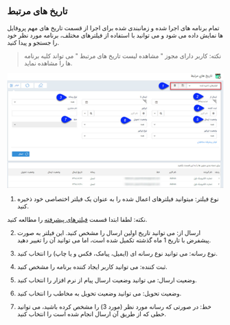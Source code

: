 ## تاریخ های مرتبط

 تمام برنامه های اجرا شده و زمانبندی شده برای اجرا از قسمت تاریخ های مهم پروفایل ها نمایش داده می شود و می توانید با استفاده از فیلترهای مختلف، برنامه مورد نظر خود را جستجو و پیدا کنید.

> نکته: کاربر دارای مجوز " مشاهده لیست تاریخ های مرتبط " می تواند کلیه برنامه ها را مشاهده نماید.

![](NotificationDates.jpg)


1. نوع فیلتر: میتوانید فیلترهای اعمال شده را به عنوان یک فیلتر اختصاصی خود ذخیره کنید.

نکته: لطفا ابتدا قسمت  [فیلترهای پیشرفته](https://github.com/1stco/PayamGostarDocs/blob/master/help2.5.4/Customer-relationship-management/Advanced-filter/Advanced-filter.md) را مطالعه کنید.

2. ارسال از: می توانید تاریخ اولین ارسال را مشخص کنید. این فیلتر به صورت پیشفرض با تاریخ 1 ماه گذشته تکمیل شده است، اما می توانید آن را تغییر دهید.

3. نوع رسانه: می توانید نوع رسانه ای (ایمیل، پیامک، فکس و یا چاپ) را انتخاب کنید. 

4. ثبت کننده: می توانید کاربر ایجاد کننده برنامه را مشخص کنید.

5. وضعیت ارسال: می توانید وضعیت ارسال پیام از نرم افزار را انتخاب کنید.

6. وضعیت تحویل: می توانید وضعیت تحویل به مخاطب را انتخاب کنید.

7. خط: در صورتی که رسانه مورد نظر (مورد 3) را مشخص کرده باشید، می توانید خطی که از طریق آن ارسال انجام شده است را انتخاب کنید. 
